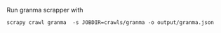Run granma scrapper with

```
scrapy crawl granma  -s JOBDIR=crawls/granma -o output/granma.json
```
